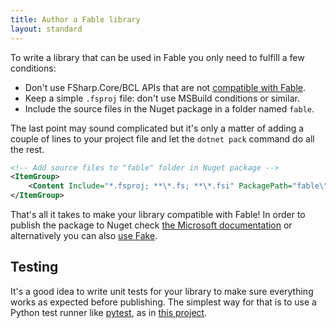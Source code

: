 ```yaml
---
title: Author a Fable library
layout: standard
---
```


To write a library that can be used in Fable you only need to fulfill a few conditions:

- Don't use FSharp.Core/BCL APIs that are not [compatible with Fable](../dotnet/compatibility.html).
- Keep a simple `.fsproj` file: don't use MSBuild conditions or similar.
- Include the source files in the Nuget package in a folder named `fable`.

The last point may sound complicated but it's only a matter of adding a couple of lines to your project file and let the `dotnet pack` command do all the rest.

```xml
<!-- Add source files to "fable" folder in Nuget package -->
<ItemGroup>
    <Content Include="*.fsproj; **\*.fs; **\*.fsi" PackagePath="fable\" />
</ItemGroup>
```

That's all it takes to make your library compatible with Fable! In order to publish the package to Nuget check [the
Microsoft
documentation](https://docs.microsoft.com/en-us/nuget/quickstart/create-and-publish-a-package-using-the-dotnet-cli) or
alternatively you can also [use Fake](https://fake.build/dotnet-nuget.html#Creating-NuGet-packages).

## Testing

It's a good idea to write unit tests for your library to make sure everything works as expected before publishing. The
simplest way for that is to use a Python test runner like [pytest](https://pytest.org/), as in [this
project](https://github.com/dbrattli/Fable.Giraffe).
